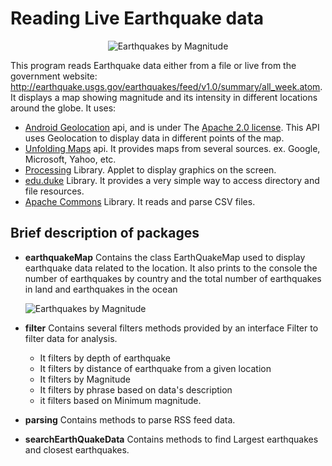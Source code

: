 # Reading Live Earthquake data

<div style="text-align:center"><img src="https://cdn.rawgit.com/bruno78/reading-earthquake-data/06df4cb8/data/earthquakemap.png" alt="Earthquakes by Magnitude"/></div>

This program reads Earthquake data either from a file or live from the government website: http://earthquake.usgs.gov/earthquakes/feed/v1.0/summary/all_week.atom. It displays a map showing magnitude and its intensity in different locations around the globe.
It uses:
* [Android Geolocation](http://developer.android.com/reference/android/location/Location.html) api, and is under The [Apache 2.0 license](http://www.apache.org/licenses/LICENSE-2.0). This API uses Geolocation to display data in different points of the map.
* [Unfolding Maps](http://unfoldingmaps.org) api. It provides maps from several sources. ex. Google, Microsoft, Yahoo, etc.
* [Processing](https://processing.org) Library. Applet to display graphics on the screen.
* [edu.duke](http://www.dukelearntoprogram.com/course2/doc/javadoc/edu/duke/package-summary.html#package.description) Library. It provides a very simple way to access directory and file resources.
* [Apache Commons](https://commons.apache.org/proper/commons-csv/) Library. It reads and parse CSV files.

## Brief description of packages

* **earthquakeMap**
  Contains the class EarthQuakeMap used to display earthquake data related to the location. It also prints to the console the number of earthquakes by country and the total number of earthquakes in land and earthquakes in the ocean
  <div><img src="https://cdn.rawgit.com/bruno78/reading-earthquake-data/06df4cb8/data/total-num-earthquakes.png" alt="Earthquakes by Magnitude"/></div>
* **filter**
  Contains several filters methods provided by an interface Filter to filter data for analysis.
  - It filters by depth of earthquake
  - It filters by distance of earthquake from a given location
  - It filters by Magnitude
  - It filters by phrase based on data's description
  - it filters based on Minimum magnitude.
* **parsing**
  Contains methods to parse RSS feed data.

* **searchEarthQuakeData**
  Contains methods to find Largest earthquakes and closest earthquakes.
